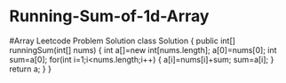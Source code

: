 # Running-Sum-of-1d-Array
#Array Leetcode Problem Solution
class Solution {
    public int[] runningSum(int[] nums) {
        int a[]=new int[nums.length];
        a[0]=nums[0];
        int sum=a[0];
        for(int i=1;i<nums.length;i++)
        {
            a[i]=nums[i]+sum;
            sum=a[i];
        }
        return a;
    }
}
